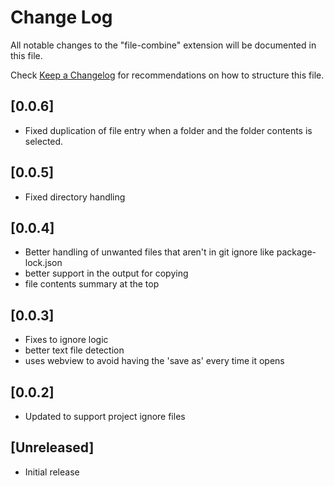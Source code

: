 # Change Log

All notable changes to the "file-combine" extension will be documented in this file.

Check [Keep a Changelog](http://keepachangelog.com/) for recommendations on how to structure this file.

## [0.0.6]
- Fixed duplication of file entry when a folder and the folder contents is selected.

## [0.0.5]
- Fixed directory handling

## [0.0.4]
- Better handling of unwanted files that aren't in git ignore like package-lock.json
- better support in the output for copying
- file contents summary at the top 

## [0.0.3] 

- Fixes to ignore logic
- better text file detection
- uses webview to avoid having the 'save as' every time it opens

## [0.0.2] 

- Updated to support project ignore files

## [Unreleased]

- Initial release

